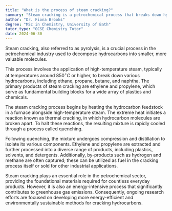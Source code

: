 ```yaml
---
title: "What is the process of steam cracking?"
summary: "Steam cracking is a petrochemical process that breaks down hydrocarbons into smaller molecules, facilitating the production of various essential chemicals and materials in the industry."
author: "Dr. Fiona Brooks"
degree: "MSc in Chemistry, University of Bath"
tutor_type: "GCSE Chemistry Tutor"
date: 2024-06-30
---
```


Steam cracking, also referred to as pyrolysis, is a crucial process in the petrochemical industry used to decompose hydrocarbons into smaller, more valuable molecules.

This process involves the application of high-temperature steam, typically at temperatures around $850^\circ C$ or higher, to break down various hydrocarbons, including ethane, propane, butane, and naphtha. The primary products of steam cracking are ethylene and propylene, which serve as fundamental building blocks for a wide array of plastics and chemicals.

The steam cracking process begins by heating the hydrocarbon feedstock in a furnace alongside high-temperature steam. The extreme heat initiates a reaction known as thermal cracking, in which hydrocarbon molecules are broken apart. To halt these reactions, the resulting mixture is rapidly cooled through a process called quenching.

Following quenching, the mixture undergoes compression and distillation to isolate its various components. Ethylene and propylene are extracted and further processed into a diverse range of products, including plastics, solvents, and detergents. Additionally, by-products such as hydrogen and methane are often captured; these can be utilized as fuel in the cracking process itself or sold for other industrial applications.

Steam cracking plays an essential role in the petrochemical sector, providing the foundational materials required for countless everyday products. However, it is also an energy-intensive process that significantly contributes to greenhouse gas emissions. Consequently, ongoing research efforts are focused on developing more energy-efficient and environmentally sustainable methods for cracking hydrocarbons.
    
